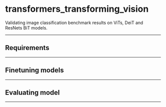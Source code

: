 # transformers_transforming_vision

Validating image classification benchmark results on ViTs, DeiT and ResNets BiT models.

-----------

Requirements
---


------------

Finetuning models
---


------------



Evaluating model
---



------------
